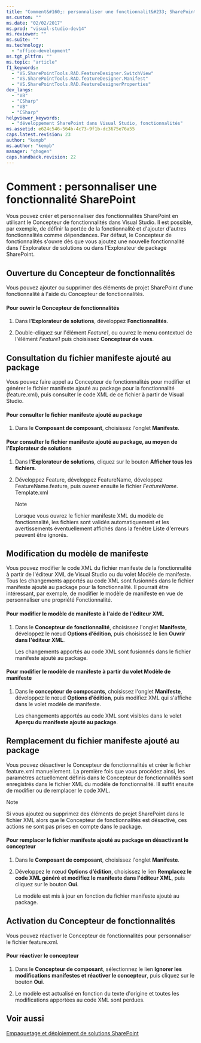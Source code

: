 ```yaml
---
title: "Comment&#160;: personnaliser une fonctionnalit&#233; SharePoint | Microsoft Docs"
ms.custom: ""
ms.date: "02/02/2017"
ms.prod: "visual-studio-dev14"
ms.reviewer: ""
ms.suite: ""
ms.technology: 
  - "office-development"
ms.tgt_pltfrm: ""
ms.topic: "article"
f1_keywords: 
  - "VS.SharePointTools.RAD.FeatureDesigner.SwitchView"
  - "VS.SharePointTools.RAD.featureDesigner.Manifest"
  - "VS.SharePointTools.RAD.FeatureDesignerProperties"
dev_langs: 
  - "VB"
  - "CSharp"
  - "VB"
  - "CSharp"
helpviewer_keywords: 
  - "développement SharePoint dans Visual Studio, fonctionnalités"
ms.assetid: e624c546-564b-4c73-9f1b-dc3675e76a55
caps.latest.revision: 23
author: "kempb"
ms.author: "kempb"
manager: "ghogen"
caps.handback.revision: 22
---
```

# Comment&#160;: personnaliser une fonctionnalit&#233; SharePoint
  Vous pouvez créer et personnaliser des fonctionnalités SharePoint en utilisant le Concepteur de fonctionnalités dans Visual Studio.  Il est possible, par exemple, de définir la portée de la fonctionnalité et d'ajouter d'autres fonctionnalités comme dépendances.  Par défaut, le Concepteur de fonctionnalités s'ouvre dès que vous ajoutez une nouvelle fonctionnalité dans l'Explorateur de solutions ou dans l'Explorateur de package SharePoint.  
  
## Ouverture du Concepteur de fonctionnalités  
 Vous pouvez ajouter ou supprimer des éléments de projet SharePoint d'une fonctionnalité à l'aide du Concepteur de fonctionnalités.  
  
#### Pour ouvrir le Concepteur de fonctionnalités  
  
1.  Dans l'**Explorateur de solutions**, développez **Fonctionnalités**.  
  
2.  Double\-cliquez sur l'élément *Feature1*, ou ouvrez le menu contextuel de l'élément *Feature1* puis choisissez **Concepteur de vues**.  
  
## Consultation du fichier manifeste ajouté au package  
 Vous pouvez faire appel au Concepteur de fonctionnalités pour modifier et générer le fichier manifeste ajouté au package pour la fonctionnalité \(feature.xml\),  puis consulter le code XML de ce fichier à partir de Visual Studio.  
  
#### Pour consulter le fichier manifeste ajouté au package  
  
1.  Dans le **Composant de composant**, choisissez l'onglet **Manifeste**.  
  
#### Pour consulter le fichier manifeste ajouté au package, au moyen de l'Explorateur de solutions  
  
1.  Dans l'**Explorateur de solutions**, cliquez sur le bouton **Afficher tous les fichiers**.  
  
2.  Développez Feature, développez FeatureName, développez FeatureName.feature, puis ouvrez ensuite le fichier *FeatureName*. Template.xml  
  
    > [!NOTE]  
    >  Lorsque vous ouvrez le fichier manifeste XML du modèle de fonctionnalité, les fichiers sont validés automatiquement et les avertissements éventuellement affichés dans la fenêtre Liste d'erreurs peuvent être ignorés.  
  
## Modification du modèle de manifeste  
 Vous pouvez modifier le code XML du fichier manifeste de la fonctionnalité à partir de l'éditeur XML de Visual Studio ou du volet Modèle de manifeste.  Tous les changements apportés au code XML sont fusionnés dans le fichier manifeste ajouté au package pour la fonctionnalité.  Il pourrait être intéressant, par exemple, de modifier le modèle de manifeste en vue de personnaliser une propriété Fonctionnalité.  
  
#### Pour modifier le modèle de manifeste à l'aide de l'éditeur XML  
  
1.  Dans le **Concepteur de fonctionnalité**, choisissez l'onglet **Manifeste**, développez le nœud **Options d’édition**, puis choisissez le lien **Ouvrir dans l'éditeur XML**.  
  
     Les changements apportés au code XML sont fusionnés dans le fichier manifeste ajouté au package.  
  
#### Pour modifier le modèle de manifeste à partir du volet Modèle de manifeste  
  
1.  Dans le **concepteur de composants**, choisissez l'onglet **Manifeste**, développez le nœud **Options d’édition**, puis modifiez XML qui s'affiche dans le volet modèle de manifeste.  
  
     Les changements apportés au code XML sont visibles dans le volet **Aperçu du manifeste ajouté au package**.  
  
## Remplacement du fichier manifeste ajouté au package  
 Vous pouvez désactiver le Concepteur de fonctionnalités et créer le fichier feature.xml manuellement.  La première fois que vous procédez ainsi, les paramètres actuellement définis dans le Concepteur de fonctionnalités sont enregistrés dans le fichier XML du modèle de fonctionnalité.  Ill suffit ensuite de modifier ou de remplacer le code XML.  
  
> [!NOTE]  
>  Si vous ajoutez ou supprimez des éléments de projet SharePoint dans le fichier XML alors que le Concepteur de fonctionnalités est désactivé, ces actions ne sont pas prises en compte dans le package.  
  
#### Pour remplacer le fichier manifeste ajouté au package en désactivant le concepteur  
  
1.  Dans le **Composant de composant**, choisissez l'onglet **Manifeste**.  
  
2.  Développez le nœud **Options d’édition**, choisissez le lien **Remplacez le code XML généré et modifiez le manifeste dans l'éditeur XML**, puis cliquez sur le bouton **Oui**.  
  
     Le modèle est mis à jour en fonction du fichier manifeste ajouté au package.  
  
## Activation du Concepteur de fonctionnalités  
 Vous pouvez réactiver le Concepteur de fonctionnalités pour personnaliser le fichier feature.xml.  
  
#### Pour réactiver le concepteur  
  
1.  Dans le **Concepteur de composant**, sélectionnez le lien **Ignorer les modifications manifestes et réactiver le concepteur**, puis cliquez sur le bouton **Oui**.  
  
2.  Le modèle est actualisé en fonction du texte d'origine et toutes les modifications apportées au code XML sont perdues.  
  
## Voir aussi  
 [Empaquetage et déploiement de solutions SharePoint](../sharepoint/packaging-and-deploying-sharepoint-solutions.md)  
  
  